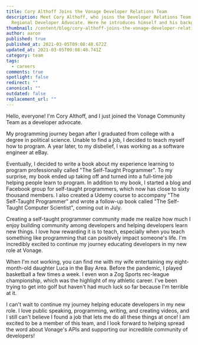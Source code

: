 ```yaml
---
title: Cory Althoff Joins the Vonage Developer Relations Team
description: Meet Cory Althoff, who joins the Developer Relations Team as a
  Regional Developer Advocate. Here he introduces himself and his background.
thumbnail: /content/blog/cory-althoff-joins-the-vonage-developer-relations-team/blog_cory-althoff_1200x600.png
author: aaron
published: true
published_at: 2021-03-05T09:08:48.672Z
updated_at: 2021-03-05T09:08:48.741Z
category: team
tags:
  - careers
comments: true
spotlight: false
redirect: ""
canonical: ""
outdated: false
replacement_url: ""
---
```

Hello, everyone! I'm Cory Althoff, and I just joined the Vonage Community Team as a developer advocate. 

My programming journey began after I graduated from college with a degree in political science. Unable to find a job, I decided to teach myself how to program. A year later, to my disbelief, I was working as a software engineer at eBay. 


Eventually, I decided to write a book about my experience learning to program professionally called "The Self-Taught Programmer". To my surprise, my book ended up taking off and turned into a full-time job helping people learn to program. In addition to my book, I started a blog and Facebook group for self-taught programmers, which now has close to sixty thousand members. I also created a Udemy course to accompany "The Self-Taught Programmer" and wrote a follow-up book called "The Self-Taught Computer Scientist", coming out in July. 

Creating a self-taught programmer community made me realize how much I enjoy building community among developers and helping developers learn new things. I love how rewarding it is to teach, especially when you teach something like programming that can positively impact someone's life.  I'm incredibly excited to continue my journey educating developers in my new role at Vonage. 

When I'm not working, you can find me with my wife entertaining my eight-month-old daughter Luca in the Bay Area. Before the pandemic, I played basketball a few times a week. I even won a Zog Sports rec-league championship, which was the highlight of my athletic career. I've been trying to get into golf but haven't had much luck so far because I'm terrible at it. 

I can't wait to continue my journey helping educate developers in my new role. I love public speaking, programming, writing, and creating videos, and I still can't believe I found a job that lets me do all these things at once! I am excited to be a member of this team, and I look forward to helping spread the word about Vonage's APIs and supporting our incredible community of developers!





